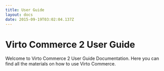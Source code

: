 ```yaml
---
title: User Guide
layout: docs
date: 2015-09-19T03:02:04.137Z
---
```

# Virto Commerce 2 User Guide

Welcome to Virto Commerce 2 User Guide Documentation. Here you can find all the materials on how to use Virto Commerce.